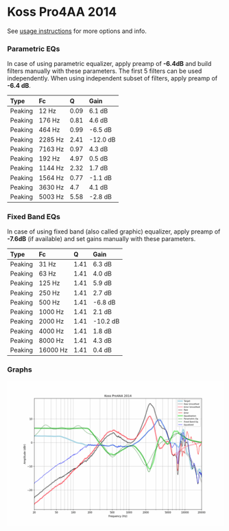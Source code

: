 # Koss Pro4AA 2014
See [usage instructions](https://github.com/jaakkopasanen/AutoEq#usage) for more options and info.

### Parametric EQs
In case of using parametric equalizer, apply preamp of **-6.4dB** and build filters manually
with these parameters. The first 5 filters can be used independently.
When using independent subset of filters, apply preamp of **-6.4 dB**.

| Type    | Fc      |    Q | Gain     |
|:--------|:--------|:-----|:---------|
| Peaking | 12 Hz   | 0.09 | 6.1 dB   |
| Peaking | 176 Hz  | 0.81 | 4.6 dB   |
| Peaking | 464 Hz  | 0.99 | -6.5 dB  |
| Peaking | 2285 Hz | 2.41 | -12.0 dB |
| Peaking | 7163 Hz | 0.97 | 4.3 dB   |
| Peaking | 192 Hz  | 4.97 | 0.5 dB   |
| Peaking | 1144 Hz | 2.32 | 1.7 dB   |
| Peaking | 1564 Hz | 0.77 | -1.1 dB  |
| Peaking | 3630 Hz | 4.7  | 4.1 dB   |
| Peaking | 5003 Hz | 5.58 | -2.8 dB  |

### Fixed Band EQs
In case of using fixed band (also called graphic) equalizer, apply preamp of **-7.6dB**
(if available) and set gains manually with these parameters.

| Type    | Fc       |    Q | Gain     |
|:--------|:---------|:-----|:---------|
| Peaking | 31 Hz    | 1.41 | 6.3 dB   |
| Peaking | 63 Hz    | 1.41 | 4.0 dB   |
| Peaking | 125 Hz   | 1.41 | 5.9 dB   |
| Peaking | 250 Hz   | 1.41 | 2.7 dB   |
| Peaking | 500 Hz   | 1.41 | -6.8 dB  |
| Peaking | 1000 Hz  | 1.41 | 2.1 dB   |
| Peaking | 2000 Hz  | 1.41 | -10.2 dB |
| Peaking | 4000 Hz  | 1.41 | 1.8 dB   |
| Peaking | 8000 Hz  | 1.41 | 4.3 dB   |
| Peaking | 16000 Hz | 1.41 | 0.4 dB   |

### Graphs
![](./Koss%20Pro4AA%202014.png)
